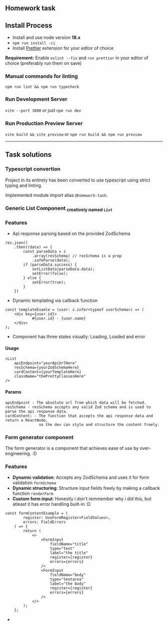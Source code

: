 ## Homework task

## Install Process

- Install and use node version **18.x**
- `npm run install -ci`
- Install [Prettier](https://prettier.io/docs/en/install.html#set-up-your-editor) extension for your editor of choice


**Requirement:** Enable `eslint --fix` and `run prettier` in your editor of choice (preferably run them on save)

### Manual commands for linting

``npm run lint && npm run typecheck``


### Run Development Server

``vite --port 3000`` or just ``npm run dev``

### Run Production Preview Server

``vite build && vite preview`` or ``npm run build && npm run preview``

___

## Task solutions

### Typescript convertion
Project in its entirety has been converted to use typescript using strict typing and linting.

Implemented module import alias ``@homework-task``.

### Generic List Component <sub>creatively named ``List``</sub>

### Features

- Api response parsing based on the provided ZodSchema
```
res.json()
    .then((data) => {
        const parseData = z
            .array(resSchema) // resSchema is a prop
            .safeParse(data);
        if (parseData.success) {
            setListData(parseData.data);
            setError(false);
        } else {
            setError(true);
        }
    })
  ```
- Dynamic templating via callback function
```
const templateExamle = (user: z.infer<typeof userSchema>) => (
    <div key={user.id}>
            #{user.id} - {user.name}
    </div>
);
```
- Component has three states visually: Loading, Loaded and error

#### Usage

```
<List
    apiEndpoint="yourApiUrlHere"
    resSchema={yourZodSchemaHere}
    cardContent={yourTemplateHere}
    className="thePrettyClassesHere"
/>
```

#### Params

```
apiEndpoint - The absolute url from which data will be fetched.
resSchema - resSchema accepts any valid Zod schema and is used to parse the api response data.
cardContent: - The function that accepts the api response data and return a ReactNode, 
               so the dev can style and structure the content freely.
```

### Form generator component

The form generator is a component that achieves ease of use by over-engineering. :D

### Features

- **Dynamic validation**: Accepts any ZodSchema and uses it for form validation ``formSchema``
- **Dynamic structuring**: Structure input fields freely by making a callback function ``renderForm``
- **Custom form input**: Honestly i don't remmember why i did this, but atleast it has error handling built-in :D
```
const formContentExample = (
        register: UseFormRegister<FieldValues>,
        errors: FieldErrors
    ) => {
        return (
            <>
                <FormInput
                    fieldName="title"
                    type="text"
                    label="the title"
                    register={register}
                    errors={errors}
                />
                <FormInput
                    fieldName="body"
                    type="textarea"
                    label="the body"
                    register={register}
                    errors={errors}
                />
            </>
        );
    };
```
- 

